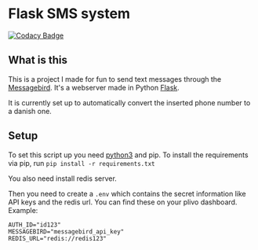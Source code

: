 # Flask SMS system

[![Codacy Badge](https://api.codacy.com/project/badge/Grade/4c0754ca2ccf4ae58c0fd20547a91043)](https://www.codacy.com/manual/dnorhoj/FlaskSMSSystem?utm_source=github.com&amp;utm_medium=referral&amp;utm_content=dnorhoj/FlaskSMSSystem&amp;utm_campaign=Badge_Grade)

## What is this

This is a project I made for fun to send text messages through the [Messagebird](https://messagebird.com/en/).
It's a webserver made in Python [Flask](https://palletsprojects.com/p/flask/).

It is currently set up to automatically convert the inserted phone number to a danish one.

## Setup

To set this script up you need [python3](https://www.python.org) and pip.
To install the requirements via pip, run `pip install -r requirements.txt`

You also need install redis server.

Then you need to create a `.env` which contains the secret information like API keys and the redis url. You can find these on your plivo dashboard. Example:

```env
AUTH_ID="id123"
MESSAGEBIRD="messagebird_api_key"
REDIS_URL="redis://redis123"
```
